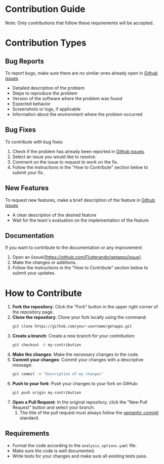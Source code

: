# Contribution Guide

Note: Only contributions that follow these requirements will be accepted.

# Contribution Types

## Bug Reports
To report bugs, make sure there are no similar ones already open in [Github issues](https://github.com/Flutterando/getapps/issues)
- Detailed description of the problem
- Steps to reproduce the problem
- Version of the software where the problem was found
- Expected behavior
- Screenshots or logs, if applicable
- Information about the environment where the problem occurred

## Bug Fixes
To contribute with bug fixes:
1. Check if the problem has already been reported in [Github issues](https://github.com/Flutterando/getapps/issues).
2. Select an issue you would like to resolve.
3. Comment on the issue to request to work on the fix.
4. Follow the instructions in the "How to Contribute" section below to submit your fix.

## New Features
To request new features, make a brief description of the feature in [Github issues](https://github.com/Flutterando/getapps/issues)
- A clear description of the desired feature
- Wait for the team's evaluation on the implementation of the feature

## Documentation
If you want to contribute to the documentation or any improvement:
1. Open an (issue)[https://github.com/Flutterando/getapps/issue].
2. Make the changes or additions.
3. Follow the instructions in the "How to Contribute" section below to submit your updates.

# How to Contribute
1. **Fork the repository**: Click the "Fork" button in the upper right corner of the repository page.
2. **Clone the repository**: Clone your fork locally using the command:
    ```sh
    git clone https://github.com/your-username/getapps.git
    ```
3. **Create a branch**: Create a new branch for your contribution:
    ```sh
    git checkout -b my-contribution
    ```
4. **Make the changes**: Make the necessary changes to the code.
5. **Commit your changes**: Commit your changes with a descriptive message:
    ```sh
    git commit -m "Description of my changes"
    ```
6. **Push to your fork**: Push your changes to your fork on GitHub:
    ```sh
    git push origin my-contribution
    ```
7. **Open a Pull Request**: In the original repository, click the "New Pull Request" button and select your branch.
   1. The title of the pull request must always follow the [semantic commit](https://www.conventionalcommits.org/en/v1.0.0/) standard.

## Requirements
- Format the code according to the `analysis_options.yaml` file.
- Make sure the code is well documented.
- Write tests for your changes and make sure all existing tests pass.
